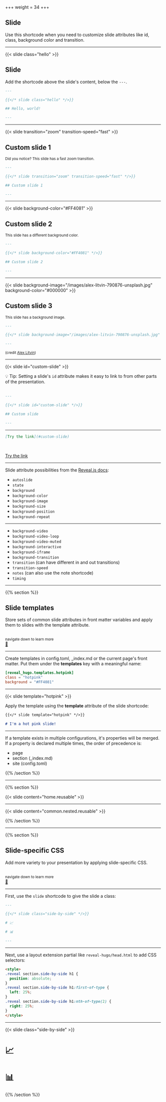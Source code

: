 +++
weight = 34
+++

## Slide

Use this shortcode when you need to customize slide attributes like id, class, background color and transition.

---

{{< slide class="hello" >}}

## Slide

Add the shortcode above the slide's content, below the `---`.

```markdown
---

{{</* slide class="hello" */>}}

## Hello, world!

---
```

---

{{< slide transition="zoom" transition-speed="fast" >}}

## Custom slide 1

<small>Did you notice? This slide has a fast zoom transition.</small>

```markdown
---

{{</* slide transition="zoom" transition-speed="fast" */>}}

## Custom slide 1

---
```

---

{{< slide background-color="#FF4081" >}}

## Custom slide 2

<small>This slide has a different background color.</small>

```markdown
---

{{</* slide background-color="#FF4081" */>}}

## Custom slide 2

---
```

---

{{< slide background-image="/images/alex-litvin-790876-unsplash.jpg" background-color="#000000" >}}

## Custom slide 3

<small>This slide has a background image.</small>

```markdown
---

{{</* slide background-image="/images/alex-litvin-790876-unsplash.jpg" */>}}

---
```

<small>(credit <a href="https://unsplash.com/@alexlitvin">Alex Litvin</a>)</small>

---

{{< slide id="custom-slide" >}}

💡 Tip: Setting a slide's `id` attribute makes it easy to link to from other parts of the presentation.
<br><br>

```markdown
---

{{</* slide id="custom-slide" */>}}

## Custom slide

---
```

---

```markdown
[Try the link](#custom-slide)
```

<br>

[Try the link](#custom-slide)

---

Slide attribute possibilities from the [Reveal.js docs](https://github.com/hakimel/reveal.js):

- `autoslide`
- `state`
- `background`
- `background-color`
- `background-image`
- `background-size`
- `background-position`
- `background-repeat`

---

- `background-video`
- `background-video-loop`
- `background-video-muted`
- `background-interactive`
- `background-iframe`
- `background-transition`
- `transition` (can have different in and out transitions)
- `transition-speed`
- `notes` (can also use the note shortcode)
- `timing`

---

{{% section %}}

## Slide templates

Store sets of common slide attributes in front matter variables and apply them to slides with the template attribute.

<br>
<small>
navigate down to learn more
</small>
<br>
<a href="#" class="navigate-down">🔽</a>

---

Create templates in config.toml, _index.md or the current page's front matter. Put them under the **templates** key with a meaningful name:

```toml
[reveal_hugo.templates.hotpink]
class = "hotpink"
background = "#FF4081"
```

---

{{< slide template="hotpink" >}}

Apply the template using the **template** attribute of the slide shortcode:

```markdown
{{</* slide template="hotpink" */>}}

# I'm a hot pink slide!
```

---

If a template exists in multiple configurations, it's properties will be merged. If a property is declared multiple times, the order of precedence is:

- page
- section (_index.md)
- site (config.toml)

{{% /section %}}

---

{{% section %}}

{{< slide content="home.reusable" >}}

---

{{< slide content="common.nested.reusable" >}}

{{% /section %}}

---

{{% section %}}

## Slide-specific CSS

Add more variety to your presentation by applying slide-specific CSS.

<br>
<small>
navigate down to learn more
</small>
<br>
<a href="#" class="navigate-down">🔽</a>

---

First, use the `slide` shortcode to give the slide a class:

```markdown
---

{{</* slide class="side-by-side" */>}}

# 📈

# 📊

---
```

---

Next, use a layout extension partial like `reveal-hugo/head.html` to add CSS selectors:

```html
<style>
.reveal section.side-by-side h1 {
  position: absolute;
}
.reveal section.side-by-side h1:first-of-type {
  left: 25%;
}
.reveal section.side-by-side h1:nth-of-type(2) {
  right: 25%;
}
</style>
```

---

{{< slide class="side-by-side" >}}

# 📈

# 📊

{{% /section %}}
